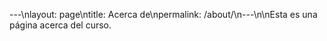 ---\nlayout: page\ntitle: Acerca de\npermalink: /about/\n---\n\nEsta es una página acerca del curso.
